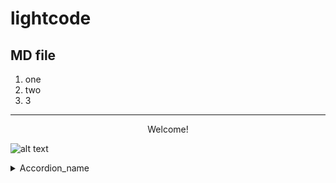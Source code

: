 # lightcode


## MD file 

1. one
1. two
1. 3

----
<center>Welcome!</center>

![alt text](https://main.jpg)

<details>
    <summary>Accordion_name</summary>
    <p>Accordion_content</p>
    </details>
